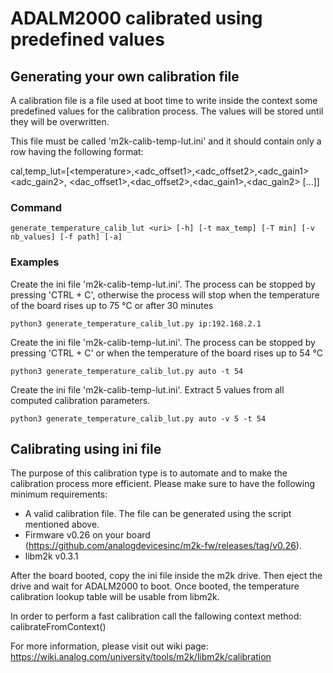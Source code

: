 # ADALM2000 calibrated using predefined values

## Generating your own calibration file
A calibration file is a file used at boot time to write inside the
context some predefined values for the calibration process. The values
will be stored until they will be overwritten.

This file must be called 'm2k-calib-temp-lut.ini' and it should contain
only a row having the following format:

cal,temp_lut=[\<temperature>,<adc_offset1>,<adc_offset2>,<adc_gain1> <adc_gain2>,
<dac_offset1>,<dac_offset2>,<dac_gain1>,<dac_gain2> [...]]

### Command
    generate_temperature_calib_lut <uri> [-h] [-t max_temp] [-T min] [-v nb_values] [-f path] [-a]

### Examples
Create the ini file 'm2k-calib-temp-lut.ini'. The process can be stopped by
pressing 'CTRL + C', otherwise the process will stop when the temperature
of the board rises up to 75 °C or after 30 minutes

    python3 generate_temperature_calib_lut.py ip:192.168.2.1

Create the ini file 'm2k-calib-temp-lut.ini'. The process can be stopped by
pressing 'CTRL + C' or when the temperature of the board rises up to 54 °C

    python3 generate_temperature_calib_lut.py auto -t 54

Create the ini file 'm2k-calib-temp-lut.ini'. Extract 5 values from all
computed calibration parameters.

    python3 generate_temperature_calib_lut.py auto -v 5 -t 54

## Calibrating using ini file
The purpose of this calibration type is to automate and to make the calibration
process more efficient. Please make sure to have the following minimum requirements:
* A valid calibration file. The file can be generated using the script mentioned above.
* Firmware v0.26 on your board (https://github.com/analogdevicesinc/m2k-fw/releases/tag/v0.26).
* libm2k v0.3.1

After the board booted, copy the ini file inside the m2k drive. Then eject the drive and wait
for ADALM2000 to boot. Once booted, the temperature calibration lookup table will be usable from libm2k.

In order to perform a fast calibration call
the fallowing context method: calibrateFromContext()

For more information, please visit out wiki page: https://wiki.analog.com/university/tools/m2k/libm2k/calibration
